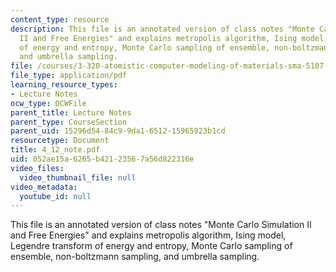 ```yaml
---
content_type: resource
description: This file is an annotated version of class notes "Monte Carlo Simulation
  II and Free Energies" and explains metropolis algorithm, Ising model, Legendre transform
  of energy and entropy, Monte Carlo sampling of ensemble, non-boltzmann sampling,
  and umbrella sampling.
file: /courses/3-320-atomistic-computer-modeling-of-materials-sma-5107-spring-2005/052ae15a6265b42123567a56d822316e_4_12_note.pdf
file_type: application/pdf
learning_resource_types:
- Lecture Notes
ocw_type: OCWFile
parent_title: Lecture Notes
parent_type: CourseSection
parent_uid: 15296d54-84c9-9da1-6512-15965923b1cd
resourcetype: Document
title: 4_12_note.pdf
uid: 052ae15a-6265-b421-2356-7a56d822316e
video_files:
  video_thumbnail_file: null
video_metadata:
  youtube_id: null
---
```

This file is an annotated version of class notes "Monte Carlo Simulation II and Free Energies" and explains metropolis algorithm, Ising model, Legendre transform of energy and entropy, Monte Carlo sampling of ensemble, non-boltzmann sampling, and umbrella sampling.

